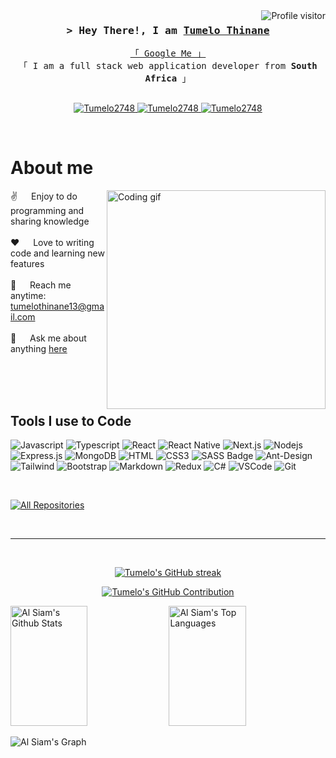 <!--
<h2 align="center">
  Welcome to `Tumelo's` world 
  <img src="https://media.giphy.com/media/hvRJCLFzcasrR4ia7z/giphy.gif" width="28">
</h2>
-->

<!--
<p align="center">
  <a href="https://github.com/Tumelo2748"><img src="https://readme-typing-svg.herokuapp.com/?lines=Self%20Taught%20Programmer;Front%20End%20Developer;1.5%2B%20years%20of%20coding%20experience;Always%20learning%20new%20things&center=true&width=380&height=45"></a>
</p>

 -->

<a href="https://komarev.com/ghpvc/?username=Tumelo2748">
  <img align="right" src="https://komarev.com/ghpvc/?username=Tumelo2748&label=Visitors&color=0e75b6&style=flat" alt="Profile visitor" />
</a>

<!-- [![wakatime](https://wakatime.com/badge/user/eebb3dd8-d9b2-40de-9b88-6fd6cac99dbc.svg)](https://wakatime.com/@eebb3dd8-d9b2-40de-9b88-6fd6cac99dbc) -->


<!-- Intro  -->
<h3 align="center">
        <samp>&gt; Hey There!, I am
                <b><a target="_blank" href="https://tumelothinane.netlify.app">Tumelo Thinane</a></b>
        </samp>
</h3>


<p align="center"> 
  <samp>
    <a href="https://www.google.com/search?q=Tumelo+Thinane">「 Google Me 」</a>
    <br>
    「 I am a full stack web application developer from <b>South Africa</b> 」
    <br>
    <br>
  </samp>
</p>

<p align="center">
 <a href="https://tumelothinane.netlify.app" target="blank">
  <img src="https://img.shields.io/badge/Website-DC143C?style=for-the-badge&logo=medium&logoColor=white" alt="Tumelo2748" />
 </a>
 <a href="https://linkedin.com/in/selepe-thinane" target="_blank">
  <img src="https://img.shields.io/badge/LinkedIn-0077B5?style=for-the-badge&logo=linkedin&logoColor=white" alt="Tumelo2748"/>
 </a>
 <!-- <a href="https://dev.to/Tumelo2748" target="_blank">
  <img src="https://img.shields.io/badge/dev.to-0A0A0A?style=for-the-badge&logo=dev.to&logoColor=white" alt="Tumelo2748" />
 </a> -->
 <!-- <a href="https://twitter.com/_Tumelo2748" target="_blank">
  <img src="https://img.shields.io/badge/Twitter-1DA1F2?style=for-the-badge&logo=twitter&logoColor=white" />
 </a> -->
 <a href="https://instagram.com/faithkeyz" target="_blank">
  <img src="https://img.shields.io/badge/Instagram-fe4164?style=for-the-badge&logo=instagram&logoColor=white" alt="Tumelo2748" />
 </a> 
 <!-- <a href="https://facebook.com/Tumelo2748.dev" target="_blank">
  <img src="https://img.shields.io/badge/Facebook-20BEFF?&style=for-the-badge&logo=facebook&logoColor=white" alt="Tumelo2748"  />
  </a>  -->
</p>
<br />

<!-- About Section -->
 # About me
 
<p>
 <img align="right" width="350" src="https://media.licdn.com/dms/image/D5612AQHmfXu03WIBhA/article-cover_image-shrink_720_1280/0/1689012633580?e=2147483647&v=beta&t=tLTJ7NRLZEh7NzJTurK5kVFyZuhqvEo_QRXMfZEilPs" alt="Coding gif" />
  
 ✌️ &emsp; Enjoy to do programming and sharing knowledge <br/><br/>
 ❤️ &emsp; Love to writing code and learning new features<br/><br/>
 📧 &emsp; Reach me anytime: tumelothinane13@gmail.com<br/><br/>
 💬 &emsp; Ask me about anything [here](https://github.com/Tumelo2748/Tumelo2748/issues)

</p>

<br/>
<br/>
<br/>

## Tools I use to Code

![Javascript](https://img.shields.io/badge/Javascript-F0DB4F?style=for-the-badge&labelColor=black&logo=javascript&logoColor=F0DB4F)
![Typescript](https://img.shields.io/badge/Typescript-007acc?style=for-the-badge&labelColor=black&logo=typescript&logoColor=007acc)
![React](https://img.shields.io/badge/-React-61DBFB?style=for-the-badge&labelColor=black&logo=react&logoColor=61DBFB)
![React Native](https://img.shields.io/badge/React_Native-20232A?style=for-the-badge&logo=react&logoColor=61DAFB)
![Next.js](https://img.shields.io/badge/next.js-000000?style=for-the-badge&logo=nextdotjs&logoColor=white)
![Nodejs](https://img.shields.io/badge/Nodejs-3C873A?style=for-the-badge&labelColor=black&logo=node.js&logoColor=3C873A)
![Express.js](https://img.shields.io/badge/Express.js-000000?style=for-the-badge&logo=express&logoColor=white)
![MongoDB](https://img.shields.io/badge/MongoDB-4EA94B?style=for-the-badge&logo=mongodb&logoColor=white)
![HTML](https://img.shields.io/badge/HTML5-E34F26?style=for-the-badge&logo=html5&logoColor=white)
![CSS3](https://img.shields.io/badge/CSS3-1572B6?style=for-the-badge&logo=css3&logoColor=white)
![SASS Badge](https://img.shields.io/badge/Sass-CC6699?style=for-the-badge&logo=sass&logoColor=white)
![Ant-Design](https://img.shields.io/badge/AntDesign-0170FE?style=for-the-badge&logo=antdesign&logoColor=white)
![Tailwind](https://img.shields.io/badge/Tailwind_CSS-092749?style=for-the-badge&logo=tailwindcss&logoColor=06B6D4&labelColor=000000)
![Bootstrap](https://img.shields.io/badge/Bootstrap-563D7C?style=for-the-badge&logo=bootstrap&logoColor=white)
![Markdown](https://img.shields.io/badge/Markdown-000000?style=for-the-badge&logo=markdown&logoColor=white)
![Redux](https://img.shields.io/badge/Redux-593D88?style=for-the-badge&logo=redux&logoColor=white)
![C#](https://img.shields.io/badge/-Csharp-FF4154?style=for-the-badge&logo=react%20query&logoColor=white)
![VSCode](https://img.shields.io/badge/Visual_Studio-0078d7?style=for-the-badge&logo=visual%20studio&logoColor=white)
![Git](https://img.shields.io/badge/Git-F05032?style=for-the-badge&logo=git&logoColor=white)

<br/>

<!-- ## Top Open Source -
[![iTasks](https://github-readme-stats.vercel.app/api/pin/?username=Tumelo2748&repo=itasks&border_color=7F3FBF&bg_color=0D1117&title_color=C9D1D9&text_color=8B949E&icon_color=7F3FBF)](https://github.com/Tumelo2748/itasks)
[![urFolio](https://github-readme-stats.vercel.app/api/pin/?username=Tumelo2748&repo=urfolio&border_color=7F3FBF&bg_color=0D1117&title_color=C9D1D9&text_color=8B949E&icon_color=7F3FBF)](https://github.com/Tumelo2748/urfolio)
[![Web Projects](https://github-readme-stats.vercel.app/api/pin/?username=Tumelo2748&repo=web-projects&border_color=7F3FBF&bg_color=0D1117&title_color=C9D1D9&text_color=8B949E&icon_color=7F3FBF)](https://github.com/Tumelo2748/web-projects)
[![Al Siam Readme](https://github-readme-stats.vercel.app/api/pin/?username=Tumelo2748&repo=Tumelo2748&border_color=7F3FBF&bg_color=0D1117&title_color=C9D1D9&text_color=8B949E&icon_color=7F3FBF)](https://github.com/Tumelo2748/Tumelo2748) -->

<p align="left">
  <a href="https://github.com/Tumelo2748?tab=repositories" target="_blank"><img alt="All Repositories" title="All Repositories" src="https://img.shields.io/badge/-All%20Repos-2962FF?style=for-the-badge&logo=koding&logoColor=white"/></a>
</p>

<br/>
<hr/>
<br/>

<p align="center">
  <a href="https://github.com/Tumelo2748">
    <img src="https://github-readme-streak-stats.herokuapp.com/?user=Tumelo2748&theme=radical&border=7F3FBF&background=0D1117" alt="Tumelo's GitHub streak"/>
  </a>
</p>

<p align="center">
  <a href="https://github.com/Tumelo2748">
    <img src="https://github-profile-summary-cards.vercel.app/api/cards/profile-details?username=Tumelo2748&theme=radical" alt="Tumelo's GitHub Contribution"/>
  </a>
</p>

<a> 
    <a href="https://github.com/Tumelo2748"><img alt="Al Siam's Github Stats" src="https://denvercoder1-github-readme-stats.vercel.app/api?username=Tumelo2748&show_icons=true&count_private=true&theme=react&border_color=7F3FBF&bg_color=0D1117&title_color=F85D7F&icon_color=F8D866" height="192px" width="49.5%"/></a>
  <a href="https://github.com/Tumelo2748"><img alt="Al Siam's Top Languages" src="https://denvercoder1-github-readme-stats.vercel.app/api/top-langs/?username=Tumelo2748&langs_count=8&layout=compact&theme=react&border_color=7F3FBF&bg_color=0D1117&title_color=F85D7F&icon_color=F8D866" height="192px" width="49.5%"/></a>
  <br/>
</a>


![Al Siam's Graph](https://github-readme-activity-graph.vercel.app/graph?username=Tumelo2748&custom_title=Tumelo's%20GitHub%20Activity%20Graph&bg_color=0D1117&color=7F3FBF&line=7F3FBF&point=7F3FBF&area_color=FFFFFF&title_color=FFFFFF&area=true)

